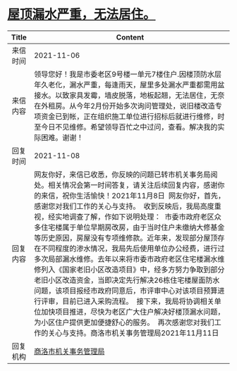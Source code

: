 # <a href="http://www.shangluo.gov.cn/zmhd/ldxxxx.jsp?urltype=leadermail.LeaderMailContentUrl&wbtreeid=1112&leadermailid=8152">屋顶漏水严重，无法居住。</a>
|Title|Content|
|:---:|---|
|来信时间|2021-11-06|
|来信内容|领导您好！我是市委老区9号楼一单元7楼住户.因楼顶防水层年久老化，漏水严重，每逢雨天，屋里多处漏水严重都需用盆接水。以致家具发霉，墙皮脱落，地板起翘，无法居住，无奈在外租房。从今年2月份开始多次询问管理处，说旧楼改造专项资金已到帐，正在组织施工单位进行招标后就进行维修，时至今日不见维修。希望领导百忙之中过问，查看。解决我的实际困难。谢谢！|
|回复时间|2021-11-08|
|回复内容|网友你好，来信已收悉，你反映的问题已转市机关事务局阅处。相关情况会第一时间答复，请关注后续回复内容，感谢你的来信，祝你生活愉快！2021年11月8日  网友你好，首先，感谢您对我们工作的关心与支持。  收到反映后，我局高度重视，经实地调查了解，作如下说明处理：  市委市政府老区众多住宅楼属于单位早期房改房，由于当时住户未缴纳大修基金等历史原因，房屋没有专项维修款。近年来，发现部分屋顶存在不同程度的渗水情况，我局先后使用单位办公经费，进行过多次局部漏水维修。去年以来将市委市政府老区住宅楼漏水维修列入《国家老旧小区改造项目》中，经多方努力争取到部分老旧小区改造资金，当即决定先行解决26栋住宅楼屋面防水问题，该项目报经市政府同意后，市评审中心对该项目预算进行评审，目前已进入采购流程。  接下来，我局将协调相关单位加快项目推进，尽快为老区广大住户解决好楼顶漏水问题，为小区住户提供更加便捷舒心的服务。  再次感谢您对我们工作的关心与支持。商洛市机关事务管理局2021年11月11日|
|回复机构|<a href="../../categories/agencies/商洛市机关事务管理局.md">商洛市机关事务管理局</a>|
